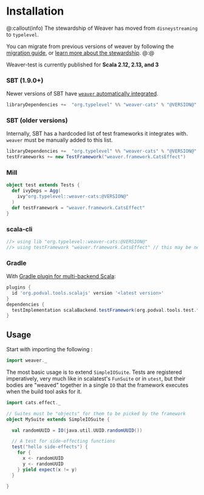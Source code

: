 Installation
============

@:callout(info)
The stewardship of Weaver has moved from `disneystreaming` to `typelevel`.

You can migrate from previous versions of weaver by following the [migration guide](https://github.com/typelevel/weaver-test/releases/tag/v0.9.0), or [learn more about the stewardship](../faqs/typelevel-stewardship.md).
@:@

Weaver-test is currently published for **Scala 2.12, 2.13, and 3**

### SBT (1.9.0+)

Newer versions of SBT have [`weaver` automatically integrated](https://github.com/sbt/sbt/pull/7263).

```scala
libraryDependencies +=  "org.typelevel" %% "weaver-cats" % "@VERSION@" % Test
```

### SBT (older versions)

Internally, SBT has a hardcoded list of test frameworks it integrates with. `weaver` must be manually added to this list.

```scala
libraryDependencies +=  "org.typelevel" %% "weaver-cats" % "@VERSION@" % Test
testFrameworks += new TestFramework("weaver.framework.CatsEffect")
```

### Mill
```scala
object test extends Tests {
  def ivyDeps = Agg(
    ivy"org.typelevel::weaver-cats:@VERSION@"
  )
  def testFramework = "weaver.framework.CatsEffect"
}
```

### scala-cli
```scala
//> using lib "org.typelevel::weaver-cats:@VERSION@"
//> using testFramework "weaver.framework.CatsEffect" // this may be neccessary if you have other testFramework on your dependencies
```

### Gradle
With [Gradle plugin for multi-backend Scala](https://github.com/dubinsky/scalajs-gradle):
```groovy
plugins {
  id 'org.podval.tools.scalajs' version '<latest version>'
}
dependencies {
  testImplementation scalaBackend.testFramework(org.podval.tools.test.framework.WeaverTest)
}
```

## Usage


Start with importing the following :

```scala mdoc
import weaver._
```

The most basic usage is to extend `SimpleIOSuite`. Tests are registered imperatively, very much like in scalatest's `FunSuite` or in `utest`, but their bodies are "weaved" together in a single `IO` that the framework executes when the build tool asks for it.


```scala mdoc
import cats.effect._

// Suites must be "objects" for them to be picked by the framework
object MySuite extends SimpleIOSuite {

  val randomUUID = IO(java.util.UUID.randomUUID())

  // A test for side-effecting functions
  test("hello side-effects") {
    for {
      x <- randomUUID
      y <- randomUUID
    } yield expect(x != y)
  }

}
```
